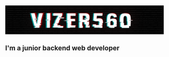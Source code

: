 ![Header](https://github.com/Vizer560/Vizer560/blob/main/assets/header.png)
## I'm a junior backend web developer